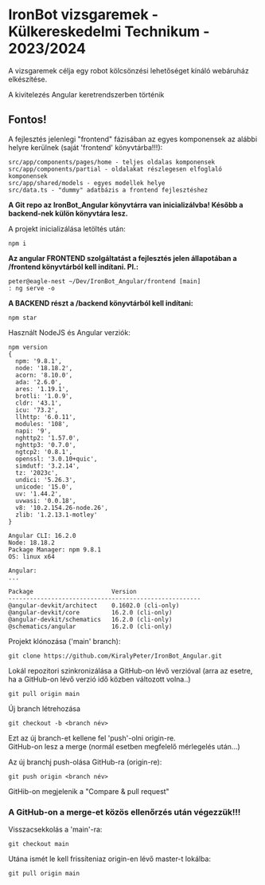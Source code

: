 # IronBot vizsgaremek - Külkereskedelmi Technikum - 2023/2024

A vizsgaremek célja egy robot kölcsönzési lehetőséget kínáló webáruház elkészítése.

A kivitelezés Angular keretrendszerben történik

## Fontos!

A fejlesztés jelenlegi "frontend" fázisában az egyes komponensek az alábbi helyre kerülnek (saját 'frontend' könyvtárba!!!):
```
src/app/components/pages/home - teljes oldalas komponensek
src/app/components/partial - oldalakat részlegesen elfoglaló komponensek
src/app/shared/models - egyes modellek helye
src/data.ts - "dummy" adatbázis a frontend fejlesztéshez
```
**A Git repo az IronBot_Angular könyvtárra van inicializálvba! Később a backend-nek külön könyvtára lesz.**

A projekt inicializálása letöltés után:
```
npm i
```

**Az angular FRONTEND szolgáltatást a fejlesztés jelen állapotában a /frontend könyvtárból kell indítani. Pl.:**
```
peter@eagle-nest ~/Dev/IronBot_Angular/frontend [main] 
: ng serve -o
```
**A BACKEND részt a /backend könyvtárból kell indítani:** 
```
npm star
```

Használt NodeJS és Angular verziók:
```
npm version
{
  npm: '9.8.1',
  node: '18.18.2',
  acorn: '8.10.0',
  ada: '2.6.0',
  ares: '1.19.1',
  brotli: '1.0.9',
  cldr: '43.1',
  icu: '73.2',
  llhttp: '6.0.11',
  modules: '108',
  napi: '9',
  nghttp2: '1.57.0',
  nghttp3: '0.7.0',
  ngtcp2: '0.8.1',
  openssl: '3.0.10+quic',
  simdutf: '3.2.14',
  tz: '2023c',
  undici: '5.26.3',
  unicode: '15.0',
  uv: '1.44.2',
  uvwasi: '0.0.18',
  v8: '10.2.154.26-node.26',
  zlib: '1.2.13.1-motley'
}

Angular CLI: 16.2.0
Node: 18.18.2
Package Manager: npm 9.8.1
OS: linux x64

Angular: 
... 

Package                      Version
------------------------------------------------------
@angular-devkit/architect    0.1602.0 (cli-only)
@angular-devkit/core         16.2.0 (cli-only)
@angular-devkit/schematics   16.2.0 (cli-only)
@schematics/angular          16.2.0 (cli-only)   
```
Projekt klónozása ('main' branch):
```
git clone https://github.com/KiralyPeter/IronBot_Angular.git
```
Lokál repozitori szinkronizálása a GitHub-on lévő verzióval 
(arra az esetre, ha a GitHub-on lévő verzió idő közben változott volna..)
```
git pull origin main
```
Új branch létrehozása
```
git checkout -b <branch név>
```
Ezt az új branch-et kellene fel 'push'-olni origin-re.\
GitHub-on lesz a merge (normál esetben megfelelő mérlegelés után...)

Az új branchj push-olása GitHub-ra (origin-re):
```
git push origin <branch név>
```

GitHib-on megjelenik a "Compare & pull request"

### A GitHub-on a merge-et közös ellenőrzés után végezzük!!!

Visszacsekkolás a 'main'-ra:
```
git checkout main
```
Utána ismét le kell frissíteniaz origin-en lévő master-t lokálba:
```
git pull origin main
```